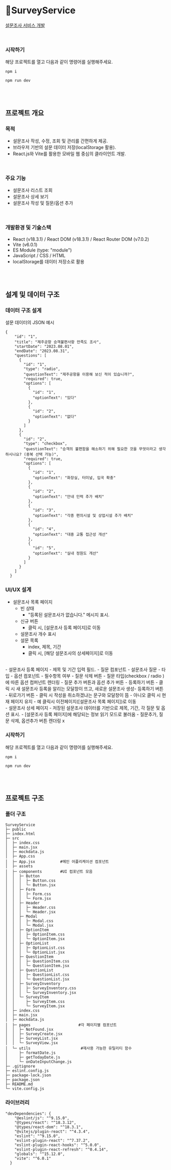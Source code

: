 # 🧾SurveyService


 [설문조사 서비스 개발](https://survey-service.vercel.app/)

<br>

### 시작하기
해당 프로젝트를 열고 다음과 같이 명령어를 실행해주세요.
```
npm i
```
```
npm run dev
```
<br><br>

## 프로젝트 개요


### 목적
- 설문조사 작성, 수정, 조회 및 관리를 간편하게 제공.
- 브라우저 기반의 설문 데이터 저장(localStorage 활용).
- React.js와 Vite를 활용한 모바일 웹 중심의 클라이언트 개발.

<br>

### 주요 기능
- 설문조사 리스트 조회
- 설문조사 상세 보기
- 설문조사 작성 및 질문/옵션 추가

<br>

### 개발환경 및 기술스택
-  React (v18.3.1) / React DOM (v18.3.1) / React Router DOM (v7.0.2)
-  Vite (v6.0.1)
-  ES Module (type: "module")
-  JavaScript / CSS / HTML
-  localStorage를 데이터 저장소로 활용

<br/><br/>
## 설계 및 데이터 구조

### 데이터 구조 설계
설문 데이터의 JSON 예시
```
{
    "id": "1",
    "title": "제주공항 승객불편사항 만족도 조사",
    "startDate": "2023.08.01",
    "endDate": "2023.08.31",
    "questions": [
      {
        "id": "1",
        "type": "radio",
        "questionText": "제주공항을 이용해 보신 적이 있습니까?",
        "required": true,
        "options": [
          {
            "id": "1",
            "optionText": "있다"
          },
          {
            "id": "2",
            "optionText": "없다"
          }
        ]
      },
      {
        "id": "2",
        "type": "checkbox",
        "questionText": "승객의 불편함을 해소하기 위해 필요한 것을 무엇이라고 생각하시나요? (중복 선택 가능)",
        "required": true,
        "options": [
          {
            "id": "1",
            "optionText": "화장실, 터미널, 입국 확충"
          },
          {
            "id": "2",
            "optionText": "안내 인력 추가 배치"
          },
          {
            "id": "3",
            "optionText": "각종 편의시설 및 상업시설 추가 배치"
          },
          {
            "id": "4",
            "optionText": "대중 교통 접근성 개선"
          },
          {
            "id": "5",
            "optionText": "실내 정원도 개선"
          }
        ]
      }
    ]
  }
```

### UI/UX 설계
- 설문조사 목록 페이지
  - 빈 상태
    - "등록된 설문조사가 없습니다." 메시지 표시.
  - 신규 버튼
    - 클릭 시, [설문조사 등록 페이지]로 이동
  - 설문조사 개수 표시
  - 설문 목록
    - index, 제목, 기간
    - 클릭 시, [해당 설문조사의 상세페이지]로 이동
<br/>
- 설문조사 등록 페이지
  - 제목 및 기간 입력 필드.
  - 질문 컴포넌트
    - 설문조사 질문
    - 타입
    - 옵션 컴포넌트
    - 필수항목 여부
    - 질문 삭제 버튼
  - 질문 타입(checkbox / radio )에 따른 옵션 컴퍼넌트 렌더링
  - 질문 추가 버튼과 옵션 추가 버튼
  - 등록하기 버튼
    - 클릭 시 새 설문조사 등록을 알리는 모달창이 뜨고, 새로운 설문조사 생성- 등록하기 버튼
  - 뒤로가기 버튼
    - 클릭 시 작성을 취소하겠냐는 문구와 모달창이 뜸
    - 아니오 클릭 시 현재 페이지 유지
    - 예 클릭시 이전페이지([설문조사 목록 페이지])로 이동
<br/>
- 설문조사 상세 페이지
  - 저장된 설문조사 데이터를 기반으로 제목, 기간, 각 질문 및 옵션 표시.
  - [설문조사 등록 페이지]에 해당되는 정보 읽기 모드로 불러옴
    -  질문추가, 질문 삭제, 옵션추가 버튼 렌더링 x




### 시작하기
해당 프로젝트를 열고 다음과 같이 명령어를 실행해주세요.
```
npm i
```
```
npm run dev
```

<br/><br/>


## 프로젝트 구조

### 폴더 구조

```
SurveyService
├─ public
├─ index.html
├─ src
│  ├─ index.css
│  ├─ main.jsx
│  ├─ mockdata.js
│  ├─ App.css
│  ├─ App.jsx           #메인 어플리케이션 컴포넌트
│  ├─ assets
│  ├─ components        #UI 컴포넌트 모음
│  │  ├─ Button
│  │  │  ├─ Button.css
│  │  │  └─ Button.jsx
│  │  ├─ Form
│  │  │  ├─ Form.css
│  │  │  └─ Form.jsx
│  │  ├─ Header
│  │  │  ├─ Header.css
│  │  │  └─ Header.jsx
│  │  ├─ Modal
│  │  │  ├─ Modal.css
│  │  │  └─ Modal.jsx
│  │  ├─ OptionItem
│  │  │  ├─ OptionItem.css
│  │  │  └─ OptionItem.jsx
│  │  ├─ OptionList
│  │  │  ├─ OptionList.css
│  │  │  └─ OptionList.jsx
│  │  ├─ QuestionItem
│  │  │  ├─ QuestionItem.css
│  │  │  └─ QuestionItem.jsx
│  │  ├─ QuestionList
│  │  │  ├─ QuestionList.css
│  │  │  └─ QuestionList.jsx
│  │  ├─ SurveyInventory
│  │  │  ├─ SurveyInventory.css
│  │  │  └─ SurveyInventory.jsx
│  │  └─ SurveyItem
│  │     ├─ SurveyItem.css
│  │     └─ SurveyItem.jsx
│  ├─ index.css
│  ├─ main.jsx
│  ├─ mockdata.js
│  ├─ pages                     #각 페이지별 컴포넌트
│  │  ├─ NotFound.jsx
│  │  ├─ SurveyCreate.jsx
│  │  ├─ SurveyList.jsx
│  │  └─ SurveyView.jsx
│  └─ utils                      #재사용 가능한 유틸리티 함수
│     ├─ formatDate.js
│     ├─ getTodayDate.js
│     └─ onDateInputChange.js
├─ .gitignore
├─ eslint.config.js
├─ package-lock.json
├─ package.json
├─ README.md
└─ vite.config.js

```



### 라이브러리
```
"devDependencies": {
    "@eslint/js": "^9.15.0",
    "@types/react": "^18.3.12",
    "@types/react-dom": "^18.3.1",
    "@vitejs/plugin-react": "^4.3.4",
    "eslint": "^9.15.0",
    "eslint-plugin-react": "^7.37.2",
    "eslint-plugin-react-hooks": "^5.0.0",
    "eslint-plugin-react-refresh": "^0.4.14",
    "globals": "^15.12.0",
    "vite": "^6.0.1"
  }
```
